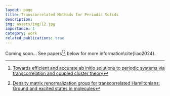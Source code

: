 ```yaml
---
layout: page
title: Transcorrelated Methods for Periodic Solids
description: 
img: assets/img/12.jpg
importance: 1
category: work
related_publications: true
---
```


Coming soon...
See papers[^1][^2] below for more information\cite{liao2024}.

[^1]: [Towards efficient and accurate ab initio solutions to periodic systems via transcorrelation and coupled cluster theory](https://link.aps.org/pdf/10.1103/PhysRevResearch.3.033072)

[^2]: [Density matrix renormalization group for transcorrelated Hamiltonians: Ground and excited states in molecules](https://pubs.acs.org/doi/abs/10.1021/acs.jctc.2c01207)